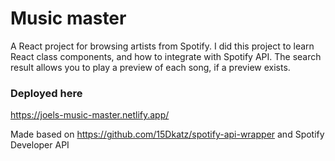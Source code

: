 # Music master

A React project for browsing artists from Spotify. I did this project to learn React class components, and how to integrate with Spotify API.
The search result allows you to play a preview of each song, if a preview exists.

### Deployed here

https://joels-music-master.netlify.app/

Made based on https://github.com/15Dkatz/spotify-api-wrapper
and Spotify Developer API
